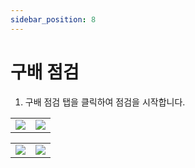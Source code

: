 ```yaml
---
sidebar_position: 8
---
```


# 구배 점검

1. 구배 점검 탭을 클릭하여 점검을 시작합니다.

<table>
    <tr>
        <td>
            <img
                src={require('./img/g_y.png').default}
                className='docsImage'
                />
        </td>
    <td>
            <img
            src={require('./img/g_n.png').default}
            className='docsImage'
            />
        </td>
    </tr>
</table>

<table>
    <tr>
        <td>
            <img
                src={require('./img/g_comment.png').default}
                className='docsImage'
                />
        </td>
    <td>
            <img
            src={require('./img/g_complete.png').default}
            className='docsImage'
            />
        </td>
    </tr>
</table>

<div className = "section"></div>